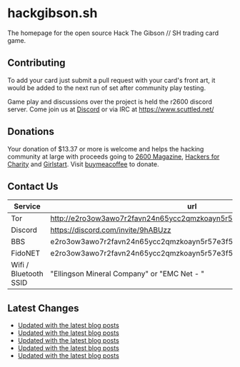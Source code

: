 # hackgibson.sh
The homepage for the open source Hack The Gibson // SH trading card game.


## Contributing

To add your card just submit a pull request with your card's front art, it would be added to the next run of set after community play testing.

Game play and discussions over the project is held the r2600 discord server. Come join us at [Discord](https://discord.com/invite/9hABUzz) or via IRC at https://www.scuttled.net/


## Donations

Your donation of $13.37 or more is welcome and helps the hacking community at large with proceeds going to [2600 Magazine](https://2600.com/), [Hackers for Charity](https://hackersforcharity.org) and [Girlstart](https://girlstart.org).  Visit [buymeacoffee](https://www.buymeacoffee.com/hackgibson.sh) to donate.


## Contact Us

Service | url
-|-
Tor | http://e2ro3ow3awo7r2favn24n65ycc2qmzkoayn5r57e3f56nvjwdcgg32ad.onion
Discord | https://discord.com/invite/9hABUzz
BBS | e2ro3ow3awo7r2favn24n65ycc2qmzkoayn5r57e3f56nvjwdcgg32ad.onion:23
FidoNET | e2ro3ow3awo7r2favn24n65ycc2qmzkoayn5r57e3f56nvjwdcgg32ad.onion:24554
Wifi / Bluetooth SSID | "Ellingson Mineral Company" or "EMC Net - <fidonet address>"

## Latest Changes
<!-- BLOG-POST-LIST:START -->
- [Updated with the latest blog posts](https://github.com/DFW2600/hackgibson.sh/commit/4bab36417bedc0b1f67b75fada7a6c5d86540534)
- [Updated with the latest blog posts](https://github.com/DFW2600/hackgibson.sh/commit/3412f2cd18b91d6352d2bd16b0d86480a9499769)
- [Updated with the latest blog posts](https://github.com/DFW2600/hackgibson.sh/commit/f2e2317d0768a22bf1ac68928aef2c6c2acac2fd)
- [Updated with the latest blog posts](https://github.com/DFW2600/hackgibson.sh/commit/6180360b0119bc9616a4f4a91f6d901f83edf813)
- [Updated with the latest blog posts](https://github.com/DFW2600/hackgibson.sh/commit/edb7b13b9304d27b475b85e9a3f487b4176d631c)
<!-- BLOG-POST-LIST:END -->
